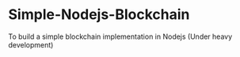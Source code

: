 # Simple-Nodejs-Blockchain
To build a simple blockchain implementation in Nodejs
(Under heavy development)
